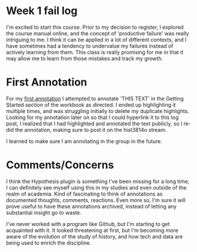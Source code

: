 # Week 1 fail log
I'm excited to start this course. Prior to my decision to register, I explored the course manual online, and the concept of 'productive failure' was really intriguing to me. I think it can be applied in a lot of different contexts, and I have sometimes had a tendency to undervalue my failures instead of actively learning from them. This class is really promising for me in that it may allow me to learn from those mistakes and track my growth. 

# First Annotation
For my [first annotation](https://hyp.is/43tObHTbEem-0Msou6n8Vg/workbook.craftingdigitalhistory.ca/introduction/crafting-digital-history/) I attempted to annotate 'THIS TEXT' in the Getting Started section of the workbook as directed. I ended up highlighting it multiple times, and was struggling initially to delete my duplicate highlights. Looking for my annotation later on so that I could hyperlink it to this log post, I realized that I had highlighted and annotated the text publicly, so I re-did the annotation, making sure to post it on the hist3814o stream. 

I learned to make sure I am annotating in the group in the future. 

# Comments/Concerns
I think the Hypothesis plugin is something I've been missing for a long time; I can definitely see myself using this in my studies and even outside of the realm of academia. Kind of fascinating to think of annotations as documented thoughts, comments, reactions. Even more so, I'm sure it will prove useful to have these annotations archived, instead of letting any substantial insight go to waste. 

I've never worked with a program like Github, but I'm starting to get acquainted with it. It looked threatening at first, but I'm becoming more aware of the evolution of the study of history, and how tech and data are being used to enrich the discipline. 
